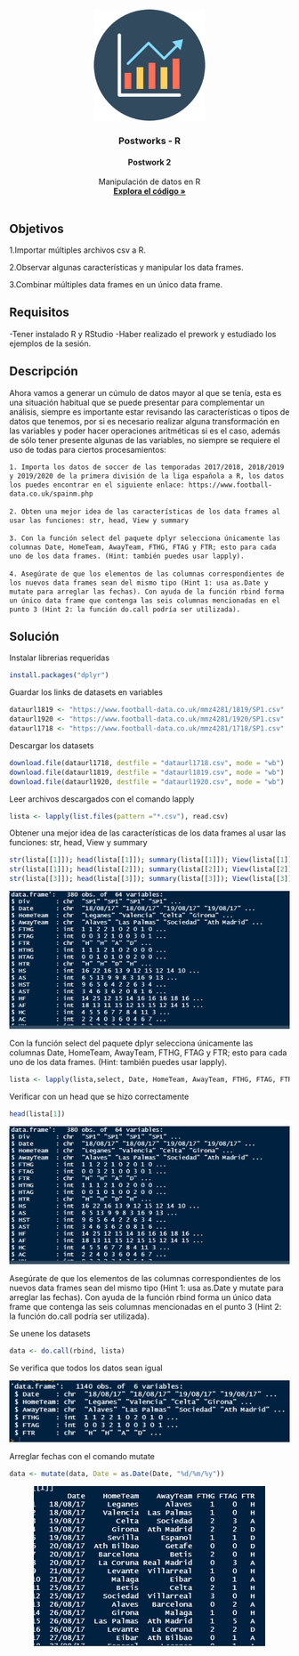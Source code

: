 

<!-- PROJECT LOGO -->
<br />
<p align="center">
  <a href="https://github.com/Team-17-Bedu/r-postworks">
    <img src="https://github.com/Team-17-Bedu/r-postworks/blob/main/img/logo.png" alt="Logo" width="200" height="200">
  </a>

  <h3 align="center"><strong>Postworks - R</strong></h3>
  <h4 align="center"><strong>Postwork 2</strong></h4>
  <p align="center">
     Manipulación de datos en R
    <br />
    <a href="https://github.com/begeistert/microcontrollers-ccs-c-compiler"><strong>Explora el código »</strong></a>
    <br/>
    <br/>
  </p>
  
</p>

## Objetivos
1.Importar múltiples archivos csv a R.

2.Observar algunas características y manipular los data frames.

3.Combinar múltiples data frames en un único data frame.
## Requisitos
-Tener instalado R y RStudio
-Haber realizado el prework y estudiado los ejemplos de la sesión.

## Descripción
Ahora vamos a generar un cúmulo de datos mayor al que se tenía, esta es una situación habitual que se puede presentar para complementar un análisis, siempre es importante estar revisando las características o tipos de datos que tenemos, por si es necesario realizar alguna transformación en las variables y poder hacer operaciones aritméticas si es el caso, además de sólo tener presente algunas de las variables, no siempre se requiere el uso de todas para ciertos procesamientos:

    1. Importa los datos de soccer de las temporadas 2017/2018, 2018/2019 y 2019/2020 de la primera división de la liga española a R, los datos los puedes encontrar en el siguiente enlace: https://www.football-data.co.uk/spainm.php

    2. Obten una mejor idea de las características de los data frames al usar las funciones: str, head, View y summary

    3. Con la función select del paquete dplyr selecciona únicamente las columnas Date, HomeTeam, AwayTeam, FTHG, FTAG y FTR; esto para cada uno de los data frames. (Hint: también puedes usar lapply).

    4. Asegúrate de que los elementos de las columnas correspondientes de los nuevos data frames sean del mismo tipo (Hint 1: usa as.Date y mutate para arreglar las fechas). Con ayuda de la función rbind forma un único data frame que contenga las seis columnas mencionadas en el punto 3 (Hint 2: la función do.call podría ser utilizada).

## Solución
Instalar librerias requeridas 
```r
install.packages("dplyr")
```
Guardar los links de datasets en variables 
```r
dataurl1819 <- "https://www.football-data.co.uk/mmz4281/1819/SP1.csv"
dataurl1920 <- "https://www.football-data.co.uk/mmz4281/1920/SP1.csv"
dataurl1718 <- "https://www.football-data.co.uk/mmz4281/1718/SP1.csv"
```
Descargar los datasets
```r
download.file(dataurl1718, destfile = "dataurl1718.csv", mode = "wb")
download.file(dataurl1819, destfile = "dataurl1819.csv", mode = "wb")
download.file(dataurl1920, destfile = "dataurl1920.csv", mode = "wb")
```
Leer archivos descargados con el comando lapply 
```r
lista <- lapply(list.files(pattern ="*.csv"), read.csv)
```
Obtener una mejor idea de las características de los data frames al usar las funciones: str, head, View y summary
```r
str(lista[[1]]); head(lista[[1]]); summary(lista[[1]]); View(lista[[1]])
str(lista[[1]]); head(lista[[2]]); summary(lista[[2]]); View(lista[[2]])
str(lista[[3]]); head(lista[[3]]); summary(lista[[3]]); View(lista[[3]])
```

<p align="center">
  <a href="https://github.com/Team-17-Bedu/r-postworks">
    <img src="https://github.com/Team-17-Bedu/r-postworks/blob/main/img/sesion2-captura-01.PNG" alt="Summary">
  </a>
</p>

Con la función select del paquete dplyr selecciona únicamente las columnas Date, HomeTeam, AwayTeam, FTHG, FTAG y FTR; esto para cada uno de los data frames. (Hint: también puedes usar lapply).

```r
lista <- lapply(lista,select, Date, HomeTeam, AwayTeam, FTHG, FTAG, FTR)
```

Verificar con un head que se hizo correctamente 
```r
head(lista[1])
```
<p align="center">
  <a href="https://github.com/Team-17-Bedu/r-postworks">
    <img src="https://github.com/Team-17-Bedu/r-postworks/blob/main/img/sesion2-caputra-01.PNG" alt="head dataset1">
  </a>
</p>

 Asegúrate de que los elementos de las columnas correspondientes de los nuevos data frames sean del mismo tipo (Hint 1: usa as.Date y mutate para arreglar las fechas). Con ayuda de la función rbind forma un único data frame que contenga las seis columnas mencionadas en el punto 3 (Hint 2: la función do.call podría ser utilizada).

Se unene los datasets 
```r
data <- do.call(rbind, lista)
```
Se verifica que todos los datos sean igual 

<p align="center">
  <a href="https://github.com/Team-17-Bedu/r-postworks">
    <img src="https://github.com/Team-17-Bedu/r-postworks/blob/main/img/sesion2-captura-03.PNG" alt="head dataset1">
  </a>
</p>

Arreglar fechas con el comando mutate 
```r
data <- mutate(data, Date = as.Date(Date, "%d/%m/%y"))
```

<p align="center">
  <a href="https://github.com/Team-17-Bedu/r-postworks">
    <img src="https://github.com/Team-17-Bedu/r-postworks/blob/main/img/sesion2-captura-04.PNG" alt="verify number">
  </a>
</p>
